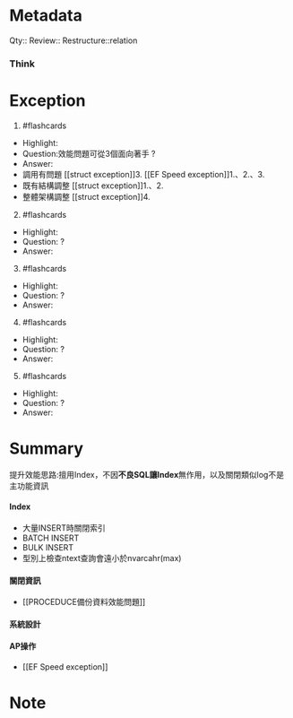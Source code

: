 # Metadata
Qty::
Review::
Restructure::relation

### Think

# Exception


1. #flashcards 
- Highlight:
- Question:效能問題可從3個面向著手
?
- Answer:
- 調用有問題
	[[struct exception]]3.
	[[EF Speed exception]]1.、2.、3.
- 既有結構調整
	[[struct exception]]1.、2.
- 整體架構調整
	[[struct exception]]4.

2. #flashcards 
- Highlight:
- Question:
?
- Answer:

3. #flashcards 
- Highlight:
- Question:
?
- Answer:

4. #flashcards 
- Highlight:
- Question:
?
- Answer:

5. #flashcards 
- Highlight:
- Question:
?
- Answer:
# Summary
提升效能思路:擅用Index，不因**不良SQL讓Index**無作用，以及關閉類似log不是主功能資訊
#### Index
- 大量INSERT時關閉索引
- BATCH INSERT
- BULK INSERT
- 型別上檢查ntext查詢會遠小於nvarcahr(max)

#### 關閉資訊
- [[PROCEDUCE備份資料效能問題]]

#### 系統設計

#### AP操作
- [[EF Speed exception]]

# Note
